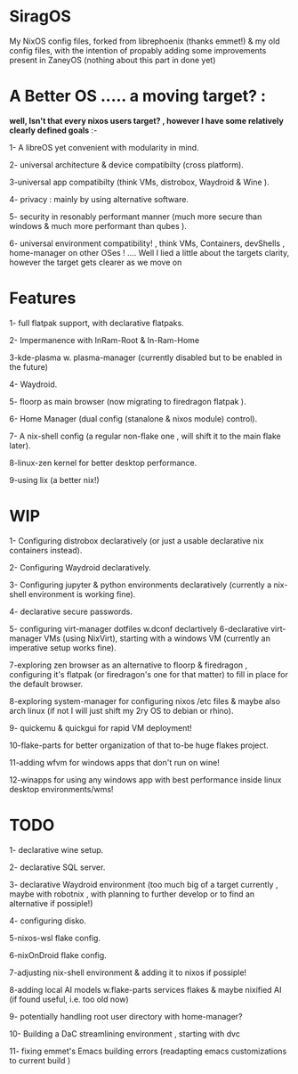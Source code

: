 # SiragOS 
 My NixOS config files, forked from librephoenix (thanks emmet!) & my old config files, with the intention of propably adding some improvements present in ZaneyOS (nothing about this part in done yet)

# A Better OS ..... a moving target? :

 **well, Isn't that every nixos users target? , however I have some relatively clearly defined goals** :-
 
 1- A libreOS yet convenient with modularity in mind.
 
 2- universal architecture & device compatibilty (cross platform).
 
 3-universal app compatibilty (think VMs, distrobox, Waydroid & Wine ).

 4- privacy : mainly by using alternative software.
 
 5- security in resonably performant manner (much more secure than windows & much more performant than qubes ).

 6- universal environment compatibility! , think VMs, Containers, devShells , home-manager on other OSes !
 ....
 Well I lied a little about the targets clarity, however the target gets clearer as we move on
 
# Features
 1- full flatpak support, with declarative flatpaks.
 
 2- Impermanence with InRam-Root & In-Ram-Home

 3-kde-plasma w. plasma-manager (currently disabled but to be enabled in the future)
 
 4- Waydroid.
 
 5- floorp as main browser (now migrating to firedragon flatpak ).
 
 6- Home Manager (dual config (stanalone & nixos module) control).
 
 7- A nix-shell config (a regular non-flake one , will shift it to the main flake later).
 
 8-linux-zen kernel for better desktop performance.

 9-using lix (a better nix!)

 
# WIP

 1- Configuring distrobox declaratively (or just a usable declarative nix containers instead).
 
 2- Configuring Waydroid declaratively.
 
 3- Configuring jupyter & python environments declaratively (currently a nix-shell environment is working fine).
 
 4- declarative secure passwords.
 
 5- configuring virt-manager dotfiles w.dconf declartively
 6-declarative virt-manager VMs (using NixVirt), starting with a windows VM (currently an imperative setup works fine).
 
 7-exploring zen browser as an alternative to floorp & firedragon , configuring it's flatpak (or firedragon's one for that matter) to fill in place for the default browser.
 
 8-exploring system-manager for configuring nixos /etc files & maybe also arch linux (if not I will just shift my 2ry OS to debian or rhino).
 
 9- quickemu & quickgui for rapid VM deployment!

 10-flake-parts for better organization of that to-be huge flakes project.

 11-adding wfvm for windows apps that don't run on wine!

 12-winapps for using any windows app with best performance inside linux desktop environments/wms!
 
# TODO
1- declarative wine setup.

2- declarative SQL server.

3- declarative Waydroid environment (too much big of a target currently , maybe with robotnix , with planning to further develop or to find an alternative if possiple!)

4- configuring disko.

5-nixos-wsl flake config.

6-nixOnDroid flake config.

7-adjusting nix-shell environment & adding it to nixos if possiple!

8-adding local AI models w.flake-parts services flakes & maybe nixified AI (if found useful, i.e. too old now)

9- potentially handling root user directory with home-manager?

10- Building a DaC streamlining environment , starting with dvc

11- fixing emmet's Emacs building errors (readapting emacs customizations to current build )


